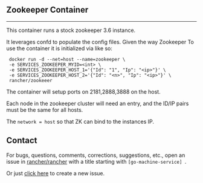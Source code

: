 ## Zookeeper Container

----
This container runs a stock zookeeper 3.6 instance.

It leverages confd to populate the config files. Given the way Zookeeper 
To use the container it is initialized via like so:

```
 docker run -d --net=host --name=zookeeper \
 -e SERVICES_ZOOKEEPER_MYID=<int> \
 -e SERVICES_ZOOKEEPER_HOST_1='{"Id": "1", "Ip": "<ip>"}' \
 -e SERVICES_ZOOKEEPER_HOST_2='{"Id": "<n>", "Ip": "<ip>"}' \
 rancher/zookeeer 
```

The container will setup ports on 2181,2888,3888 on the host.

Each node in the zookeeper cluster will need an entry, and the ID/IP pairs must be the same for all hosts.

The `network = host` so that ZK can bind to the instances IP.

## Contact
For bugs, questions, comments, corrections, suggestions, etc., open an issue in
 [rancher/rancher](//github.com/rancher/rancher/issues) with a title starting with `[go-machine-service] `.

Or just [click here](//github.com/rancher/rancher/issues/new?title=%5Bgo-machine-service%5D%20) to create a new issue.
